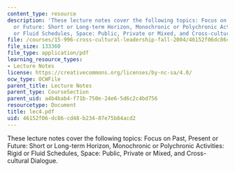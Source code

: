 ```yaml
---
content_type: resource
description: 'These lecture notes cover the following topics: Focus on Past, Present
  or Future: Short or Long-term Horizon, Monochronic or Polychronic Activities: Rigid
  or Fluid Schedules, Space: Public, Private or Mixed, and Cross-cultural Dialogue.'
file: /courses/15-996-cross-cultural-leadership-fall-2004/46152f06dc86cd48b23407e75b84acd2_lec4.pdf
file_size: 133360
file_type: application/pdf
learning_resource_types:
- Lecture Notes
license: https://creativecommons.org/licenses/by-nc-sa/4.0/
ocw_type: OCWFile
parent_title: Lecture Notes
parent_type: CourseSection
parent_uid: a4b4bab4-f71b-750e-24e6-5d6c2c4bd756
resourcetype: Document
title: lec4.pdf
uid: 46152f06-dc86-cd48-b234-07e75b84acd2
---
```

These lecture notes cover the following topics: Focus on Past, Present or Future: Short or Long-term Horizon, Monochronic or Polychronic Activities: Rigid or Fluid Schedules, Space: Public, Private or Mixed, and Cross-cultural Dialogue.